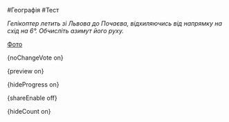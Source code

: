 #Географія #Тест

*Гелікоптер летить зі Львова до Почаєва, відхиляючись від напрямку на схід на 6°. Обчисліть азимут його руху.*

[Фото](https://zno.osvita.ua//doc/images/znotest/80/8014/49-52.jpg)

{noChangeVote on}

{preview on}

{hideProgress on}

{shareEnable off}

{hideCount on}

